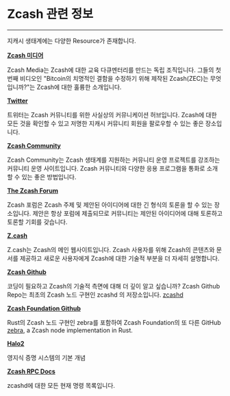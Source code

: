 # Zcash 관련 정보
---

지캐시 생태계에는 다양한 Resource가 존재합니다.


**[Zcash 미디어](https://www.youtube.com/c/ZcashMedia)**

Zcash Media는 Zcash에 대한 교육 다큐멘터리를 만드는 독립 조직입니다. 그들의 첫 번째 비디오인 "Bitcoin의 치명적인 결함을 수정하기 위해 제작된 Zcash(ZEC)는 무엇입니까?"는 Zcash에 대한 훌륭한 소개입니다.


**[Twitter](twitter.com)**

트위터는 Zcash 커뮤니티를 위한 사실상의 커뮤니케이션 허브입니다. Zcash에 대한 모든 것을 확인할 수 있고 저명한 지캐시 커뮤니티 회원을 팔로우할 수 있는 좋은 장소입니다. 


**[Zcash Community](zcashcommunity.com)**

Zcash Community는 Zcash 생태계를 지원하는 커뮤니티 운영 프로젝트를 강조하는 커뮤니티 운영 사이트입니다. Zcash 커뮤니티와 다양한 응용 프로그램을 통화로 소개할 수 있는 좋은 방법입니다.


**[The Zcash Forum](forum.zcashcommunity.com)**

 Zcash 포럼은 Zcash 주제 및 제안된 아이디어에 대한 긴 형식의 토론을 할 수 있는 장소입니다. 제안은 항상 포럼에 제출되므로 커뮤니티는 제안된 아이디어에 대해 토론하고 토론할 기회를 갖습니다.


**[Z.cash](z.cash)**

Z.cash는 Zcash의 메인 웹사이트입니다. Zcash 사용자를 위해 Zcash의 콘텐츠와 문서를 제공하고 새로운 사용자에게 Zcash에 대한 기술적 부분을 더 자세히 설명합니다.


**[Zcash Github](https://github.com/zcash/zcash)**

코딩이 필요하고 Zcash의 기술적 측면에 대해 더 깊이 알고 싶습니까? Zcash Github Repo는 최초의 Zcash 노드 구현인 zcashd 의 저장소입니다. [zcashd](https://electriccoin.co/zcashd/)


**[Zcash Foundation Github](https://github.com/ZcashFoundation)**

Rust의 Zcash 노드 구현인 zebra를 포함하여 Zcash Foundation의 또 다른 GitHub [zebra](https://github.com/ZcashFoundation/zebra), a Zcash node implementation in Rust.


**[Halo2](https://zcash.github.io/halo2/index.html)**

영지식 증명 시스템의 기본 개념


**[Zcash RPC Docs](https://zcash.github.io/rpc/)**

zcashd에 대한 모든 현재 명령 목록입니다.
